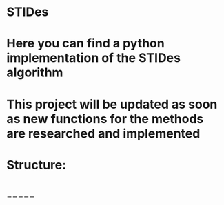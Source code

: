 # STIDes

# Here you can find a python implementation of the STIDes algorithm

# This project will be updated as soon as new functions for the methods are researched and implemented

# Structure:


  # -----
